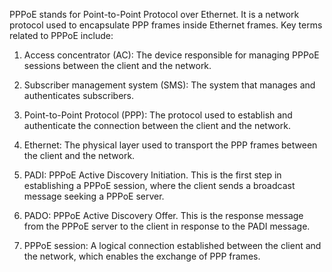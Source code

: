 PPPoE stands for Point-to-Point Protocol over Ethernet. It is a network protocol used to encapsulate PPP frames inside Ethernet frames. Key terms related to PPPoE include:

1. Access concentrator (AC): The device responsible for managing PPPoE sessions between the client and the network.

2. Subscriber management system (SMS): The system that manages and authenticates subscribers.

3. Point-to-Point Protocol (PPP): The protocol used to establish and authenticate the connection between the client and the network.

4. Ethernet: The physical layer used to transport the PPP frames between the client and the network.

5. PADI: PPPoE Active Discovery Initiation. This is the first step in establishing a PPPoE session, where the client sends a broadcast message seeking a PPPoE server.

6. PADO: PPPoE Active Discovery Offer. This is the response message from the PPPoE server to the client in response to the PADI message.

7. PPPoE session: A logical connection established between the client and the network, which enables the exchange of PPP frames.
